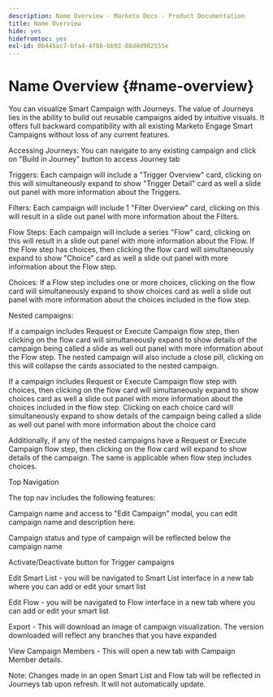 ```yaml
---
description: Name Overview - Marketo Docs - Product Documentation
title: Name Overview
hide: yes
hidefromtoc: yes
exl-id: 0b445ac7-bfa4-4f86-bb92-86d4d982555e
---
```

# Name Overview {#name-overview}

You can visualize Smart Campaign with Journeys. The value of Journeys lies in the ability to build out reusable campaigns aided by intuitive visuals. It offers full backward compatibility with all existing Marketo Engage Smart Campaigns without loss of any current features.  

Accessing Journeys: You can navigate to any existing campaign and click on "Build in Journey" button to access Journey tab  

Triggers: Each campaign will include a "Trigger Overview" card, clicking on this will simultaneously expand to show "Trigger Detail" card as well a slide out panel with more information about the Triggers.  

Filters: Each campaign will include 1 "Filter Overview" card, clicking on this will result in a slide out panel with more information about the Filters. 

Flow Steps:  Each campaign will include a series "Flow" card, clicking on this will result in a slide out panel with more information about the Flow. If the Flow step has choices, then clicking the flow card will simultaneously expand to show "Choice" card as well a slide out panel with more information about the Flow step. 

Choices: If a Flow step includes one or more choices, clicking on the flow card will simultaneously expand to show choices card as well a slide out panel with more information about the choices included in the flow step. 

Nested campaigns:  

If a campaign includes Request or Execute Campaign flow step, then clicking on the flow card will simultaneously expand to show details of the campaign being called a slide as well out panel with more information about the Flow step. The nested campaign will also include a close pill, clicking on this will collapse the cards associated to the nested campaign.  

If a campaign includes Request or Execute Campaign flow step with choices, then clicking on the flow card will simultaneously expand to show choices card as well a slide out panel with more information about the choices included in the flow step. Clicking on each choice card will simultaneously expand to show details of the campaign being called a slide as well out panel with more information about the choice card 

Additionally, if any of the nested campaigns have a Request or Execute Campaign flow step, then clicking on the flow card will expand to show details of the campaign. The same is applicable when flow step includes choices.  

Top Navigation 

The top nav includes the following features: 

Campaign name and access to "Edit Campaign" modal, you can edit campaign name and description here. 

Campaign status and type of campaign will be reflected below the campaign name 

Activate/Deactivate button for Trigger campaigns 

Edit Smart List - you will be navigated to Smart List interface in a new tab where you can add or edit your smart list 

Edit Flow - you will be navigated to Flow interface in a new tab where you can add or edit your smart list 

Export - This will download an image of campaign visualization. The version downloaded will reflect any branches that you have expanded 

View Campaign Members - This will open a new tab with Campaign Member details.  

Note: Changes made in an open Smart List and Flow tab will be reflected in Journeys tab upon refresh. It will not automatically update.
